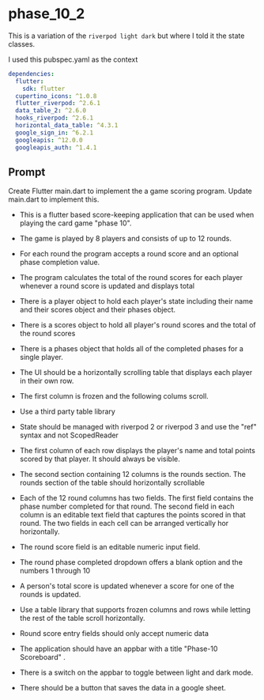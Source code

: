 # phase_10_2

This is a variation of the `riverpod light dark` but where I told it the state classes.

I used this pubspec.yaml as the context

```yaml
dependencies:
  flutter:
    sdk: flutter
  cupertino_icons: ^1.0.8
  flutter_riverpod: ^2.6.1
  data_table_2: ^2.6.0
  hooks_riverpod: ^2.6.1
  horizontal_data_table: ^4.3.1
  google_sign_in: ^6.2.1
  googleapis: ^12.0.0
  googleapis_auth: ^1.4.1

```

## Prompt

Create Flutter main.dart to implement the a game scoring program. Update main.dart to implement this.

- This is a flutter based score-keeping application that can be used when playing the card game "phase 10".
- The game is played by 8 players and consists of up to 12 rounds.
- For each round the program accepts a round score and an optional phase completion value.
- The program calculates the total of the round scores for each player whenever a round score is updated and displays total

- There is a player object to hold each player's state including their name and their scores object and their phases object.
- There is a scores object to hold all player's round scores and the total of the round scores
- There is a phases object that holds all of the completed phases for a single player.

- The UI should be a horizontally scrolling table that displays each player in their own row.
- The first column is frozen and the following colums scroll.
- Use a third party table library
- State should be managed with riverpod 2 or riverpod 3 and use the "ref" syntax and not ScopedReader

- The first column of each row displays the player's name and total points scored by that player. It should always be visible.
- The second section containing 12 columns is the rounds section. The rounds section of the table should horizontally scrollable
- Each of the 12 round columns has two fields. The first field contains the phase number completed for that round. The second field in each column is an editable text field that captures the points scored in that round. The two fields in each cell can be arranged vertically hor horizontally.
- The round score field is an editable numeric input field.
- The round phase completed dropdown offers a blank option and the numbers 1 through 10
- A person's total score is updated whenever a score for one of the rounds  is updated.

- Use a table library that supports frozen columns and rows while letting the rest of the table scroll horizontally.
- Round score entry fields should only accept numeric data

- The application should have an appbar with a title "Phase-10 Scoreboard" .
- There is a switch on the appbar to toggle between light and dark mode.
- There should be a button that saves the data in a google sheet.



